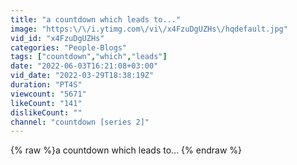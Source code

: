 ```yaml
---
title: "a countdown which leads to..."
image: "https:\/\/i.ytimg.com\/vi\/x4FzuDgUZHs\/hqdefault.jpg"
vid_id: "x4FzuDgUZHs"
categories: "People-Blogs"
tags: ["countdown","which","leads"]
date: "2022-06-03T16:21:08+03:00"
vid_date: "2022-03-29T18:38:19Z"
duration: "PT4S"
viewcount: "5671"
likeCount: "141"
dislikeCount: ""
channel: "countdown [series 2]"
---
```

{% raw %}a countdown which leads to... {% endraw %}
